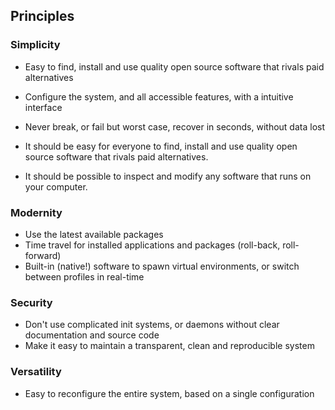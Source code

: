 ---
---

## Principles

### Simplicity

- Easy to find, install and use quality open source software that rivals paid alternatives
- Configure the system, and all accessible features, with a intuitive interface
- Never break, or fail but worst case, recover in seconds, without data lost

- It should be easy for everyone to find, install and use quality open source software that rivals paid alternatives.
- It should be possible to inspect and modify any software that runs on your computer.

### Modernity

- Use the latest available packages
- Time travel for installed applications and packages (roll-back, roll-forward)
- Built-in (native!) software to spawn virtual environments, or switch between profiles in real-time

### Security

- Don't use complicated init systems, or daemons without clear documentation and source code
- Make it easy to maintain a transparent, clean and reproducible system

### Versatility

- Easy to reconfigure the entire system, based on a single configuration